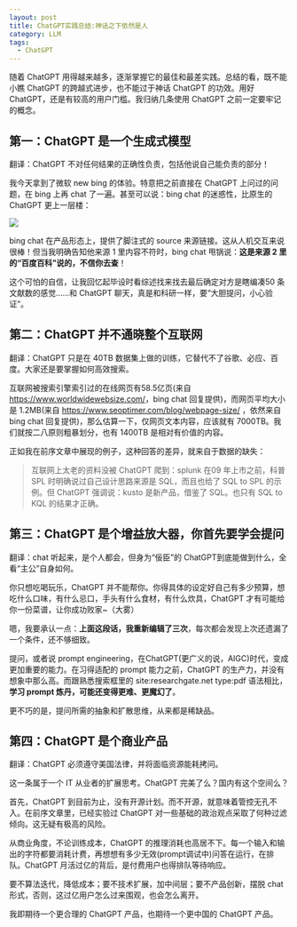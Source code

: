 ```yaml
---
layout: post
title: ChatGPT实践总结:神话之下依然是人
category: LLM
tags:
  - ChatGPT
---
```


随着 ChatGPT 用得越来越多，逐渐掌握它的最佳和最差实践。总结的看，既不能小瞧 ChatGPT 的跨越式进步，也不能过于神话 ChatGPT 的功效。用好 ChatGPT，还是有较高的用户门槛。我归纳几条使用 ChatGPT 之前一定要牢记的概念。

## 第一：ChatGPT 是一个生成式模型

翻译：ChatGPT 不对任何结果的正确性负责，包括他说自己能负责的部分！

我今天拿到了微软 new bing 的体验。特意把之前直接在 ChatGPT 上问过的问题，在 bing 上再 chat 了一遍。甚至可以说：bing chat 的迷惑性，比原生的 ChatGPT 更上一层楼：

![](https://mmbiz.qpic.cn/mmbiz_png/tNjHEwGJhqF8KMl8dK3vRECDpbUmkIMREjtUJ56d7GicR3uZf7mAN0KJYTJhnqyHGkdsS4dNTdPBNICH4P29uLQ/640?wx_fmt=png&tp=webp&wxfrom=5&wx_lazy=1&wx_co=1)

bing chat 在产品形态上，提供了脚注式的 source 来源链接。这从人机交互来说很棒！但当我明确告知他来源 1 里内容不符时，bing chat 甩锅说：**这是来源 2 里的“百度百科”说的，不信你去查**！

这个可怕的自信，让我回忆起毕设时看综述找来找去最后确定对方是瞎编凑50 条文献数的感觉……和 ChatGPT 聊天，真是和科研一样，要“大胆提问，小心验证”。

## 第二：ChatGPT 并不通晓整个互联网

翻译：ChatGPT 只是在 40TB 数据集上做的训练，它替代不了谷歌、必应、百度。大家还是要掌握如何高效搜索。

互联网被搜索引擎索引过的在线网页有58.5亿页(来自 <https://www.worldwidewebsize.com/>，bing chat 回复提供)，而网页平均大小是 1.2MB(来自 <https://www.seoptimer.com/blog/webpage-size/> ，依然来自 bing chat 回复提供)，那么估算一下，仅网页文本内容，应该就有 7000TB。我们就按二八原则粗暴划分，也有 1400TB 是相对有价值的内容。

正如我在前序文章中展现的例子，这种回答的差异，就来自于数据的缺失：

> 互联网上太老的资料没被 ChatGPT 爬到：splunk 在09 年上市之前，科普 SPL 时明确说过自己设计思路来源是 SQL，而且也给了 SQL to SPL 的示例。但 ChatGPT 强调说：kusto 是新产品，借鉴了 SQL。也只有 SQL to KQL 的结果才正确。

## 第三：ChatGPT 是个增益放大器，你首先要学会提问

翻译：chat 听起来，是个人都会，但身为“佞臣”的 ChatGPT到底能做到什么，全看“主公”自身如何。

你只想吃喝玩乐，ChatGPT 并不能帮你。你得具体的设定好自己有多少预算，想吃什么口味，有什么忌口，手头有什么食材，有什么炊具，ChatGPT 才有可能给你一份菜谱，让你成功败家~（大雾）

嗯，我要承认一点：**上面这段话，我重新编辑了三次**，每次都会发现上次还遗漏了一个条件，还不够细致。

提问，或者说 prompt engineering，在ChatGPT(更广义的说，AIGC)时代，变成更加重要的能力。在习得适配的 prompt 能力之前，ChatGPT 的生产力，并没有想象中那么高。而跟熟悉搜索框里的 site:researchgate.net type:pdf 语法相比，**学习 prompt 炼丹，可能还变得更难、更魔幻了**。

更不巧的是，提问所需的抽象和扩散思维，从来都是稀缺品。

## 第四：ChatGPT 是个商业产品

翻译：ChatGPT 必须遵守美国法律，并将面临资源能耗拷问。

这一条属于一个 IT 从业者的扩展思考。ChatGPT 完美了么？国内有这个空间么？

首先，ChatGPT 到目前为止，没有开源计划。而不开源，就意味着管控无孔不入。在前序文章里，已经实验过 ChatGPT 对一些基础的政治观点采取了何种过滤倾向。这无疑有极高的风险。

从商业角度，不论训练成本，ChatGPT 的推理消耗也高居不下。每一个输入和输出的字符都要消耗计费，再想想有多少无效(prompt调试中)问答在运行，在排队。ChatGPT 月活过亿的背后，是付费用户也得排队等待响应。

要不算法迭代，降低成本；要不技术扩展，加中间层；要不产品创新，摆脱 chat 形式，否则，这过亿用户怎么过来围观，也会怎么离开。

我即期待一个更合理的 ChatGPT 产品，也期待一个更中国的 ChatGPT 产品。
